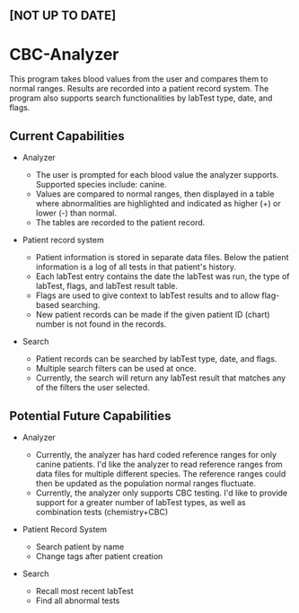 ## [NOT UP TO DATE]

# CBC-Analyzer

This program takes blood values from the user and compares them to normal ranges. Results are recorded into a patient record system. The program also supports search functionalities by labTest type, date, and flags.

## Current Capabilities

- Analyzer
  - The user is prompted for each blood value the analyzer supports. Supported species include: canine.
  - Values are compared to normal ranges, then displayed in a table where abnormalities are highlighted and indicated as higher (+) or lower (-) than normal.
  - The tables are recorded to the patient record.  
  

- Patient record system
   - Patient information is stored in separate data files. Below the patient information is a log of all tests in that patient's history.
   - Each labTest entry contains the date the labTest was run, the type of labTest, flags, and labTest result table.
   - Flags are used to give context to labTest results and to allow flag-based searching.
   - New patient records can be made if the given patient ID (chart) number is not found in the records.
  

- Search
  - Patient records can be searched by labTest type, date, and flags.
  - Multiple search filters can be used at once.
  - Currently, the search will return any labTest result that matches any of the filters the user selected.

## Potential Future Capabilities

- Analyzer
  - Currently, the analyzer has hard coded reference ranges for only canine patients. I'd like the analyzer to read reference ranges from data files for multiple different species. The reference ranges could then be updated as the population normal ranges fluctuate.
  - Currently, the analyzer only supports CBC testing. I'd like to provide support for a greater number of labTest types, as well as combination tests (chemistry+CBC)
  

- Patient Record System
  - Search patient by name
  - Change tags after patient creation
  

- Search
  - Recall most recent labTest
  - Find all abnormal tests
